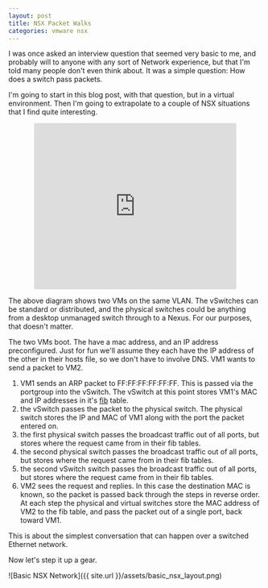 ```yaml
---
layout: post
title: NSX Packet Walks
categories: vmware nsx
---
```


I was once asked an interview question that seemed very basic to me, and probably will to anyone with any sort of Network experience, but that I'm told many people don't even think about. It was a simple question: How does a switch pass packets.

I'm going to start in this blog post, with that question, but in a virtual environment. Then I'm going to extrapolate to a couple of NSX situations that I find quite interesting.

<div style="text-align:center" markdown="1"><iframe src="https://cacoo.com/diagrams/ow9dMAiZn6cBUMJ5/view" width="402" height="330" frameborder="0" scrolling="no"></iframe></div>

The above diagram shows two VMs on the same VLAN. The vSwitches can be standard or distributed, and the physical switches could be anything from a desktop unmanaged switch through to a Nexus. For our purposes, that doesn't matter.

The two VMs boot. The have a mac address, and an IP address preconfigured. Just for fun we'll assume they each have the IP address of the other in their hosts file, so we don't have to involve DNS. VM1 wants to send a packet to VM2.

1. VM1 sends an ARP packet to FF:FF:FF:FF:FF:FF. This is passed via the portgroup into the vSwitch. The vSwitch at this point stores VM1's MAC and IP addresses in it's [fib](http://en.wikipedia.org/wiki/Forwarding_information_base)  table. 
2. the vSwitch passes the packet to the physical switch. The physical switch stores the IP and MAC of VM1 along with the port the packet entered on.
3. the first physical switch passes the broadcast traffic out of all ports, but stores where the request came from in their fib tables.
4. the second physical switch passes the broadcast traffic out of all ports, but stores where the request came from in their fib tables.
5. the second vSwitch switch passes the broadcast traffic out of all ports, but stores where the request came from in their fib tables.
6. VM2 sees the request and replies. In this case the destination MAC is known, so the packet is passed back through the steps in reverse order. At each step the physical and virtual switches store the MAC address of VM2 to the fib table, and pass the packet out of a single port, back toward VM1.

This is about the simplest conversation that can happen over a switched Ethernet network.

Now let's step it up a gear.

![Basic NSX Network]({{ site.url }}/assets/basic_nsx_layout.png)

